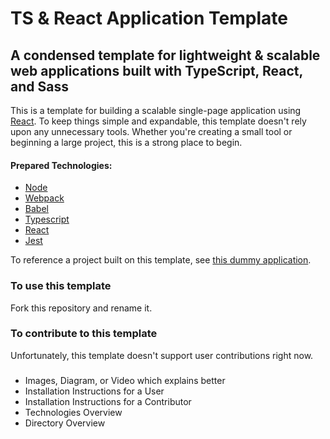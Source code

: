TS & React Application Template
===
A condensed template for lightweight & scalable web applications built with TypeScript, React, and Sass
---
This is a template for building a scalable single-page application using [React]. To keep things simple and expandable, this template doesn't rely upon any unnecessary tools. Whether you're creating a small tool or beginning a large project, this is a strong place to begin.

#### Prepared Technologies:
* [Node]
* [Webpack]
* [Babel]
* [Typescript]
* [React]
* [Jest]

To reference a project built on this template, see [this dummy application](https://github.com/YourZombieMop/totally-tubular-task-table).

### To use this template
Fork this repository and rename it.

### To contribute to this template
Unfortunately, this template doesn't support user contributions right now.

### 
* Images, Diagram, or Video which explains better
* Installation Instructions for a User
* Installation Instructions for a Contributor
* Technologies Overview
* Directory Overview

[Node]: https://nodejs.org/
[Webpack]: https://webpack.js.org/
[Babel]: https://babeljs.io/
[Typescript]: https://www.typescriptlang.org/
[React]: https://reactjs.org/
[Jest]: https://jestjs.io/